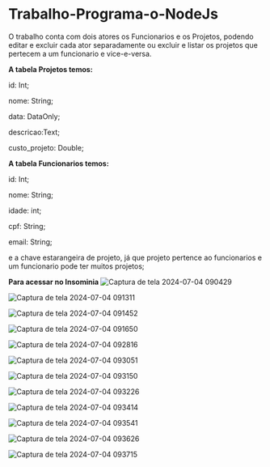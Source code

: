 # Trabalho-Programa-o-NodeJs

O trabalho conta com dois atores os Funcionarios e os Projetos, podendo editar e excluir cada ator separadamente ou excluir e listar os projetos que pertecem a um funcionario e vice-e-versa.

**A tabela Projetos temos:**

id: Int;

nome: String;

data: DataOnly;

descricao:Text;

custo_projeto: Double;


**A tabela Funcionarios temos:**

id: Int;

nome: String;

idade: int;

cpf: String;

email: String;

e a chave estarangeira de projeto, já que projeto pertence ao funcionarios e um funcionario pode ter muitos projetos;

**Para acessar no Insominia**
![Captura de tela 2024-07-04 090429](https://github.com/Kauafelippe/Trabalho-Programa-o-NodeJs/assets/160186619/f8f453f6-a611-4c35-8c75-372b0468c9b8)

![Captura de tela 2024-07-04 091311](https://github.com/Kauafelippe/Trabalho-Programa-o-NodeJs/assets/160186619/8d9760c2-5417-442c-96d7-857f400caa56)

![Captura de tela 2024-07-04 091452](https://github.com/Kauafelippe/Trabalho-Programa-o-NodeJs/assets/160186619/f6561d93-83b8-423c-9fb4-08d049fc8d33)

![Captura de tela 2024-07-04 091650](https://github.com/Kauafelippe/Trabalho-Programa-o-NodeJs/assets/160186619/90571f7f-f841-4894-86cf-9873a12effc2)

![Captura de tela 2024-07-04 092816](https://github.com/Kauafelippe/Trabalho-Programa-o-NodeJs/assets/160186619/2d86bb75-3e66-42e9-9239-92b7078d8dd2)

![Captura de tela 2024-07-04 093051](https://github.com/Kauafelippe/Trabalho-Programa-o-NodeJs/assets/160186619/7824e0aa-b115-41f5-8c35-2c1f681bfa9f)

![Captura de tela 2024-07-04 093150](https://github.com/Kauafelippe/Trabalho-Programa-o-NodeJs/assets/160186619/674d7c7f-c37d-477a-9f34-2ff043fa4966)

![Captura de tela 2024-07-04 093226](https://github.com/Kauafelippe/Trabalho-Programa-o-NodeJs/assets/160186619/343eb521-a9a7-47ee-a5cf-cf5a3b9d07fd)

![Captura de tela 2024-07-04 093414](https://github.com/Kauafelippe/Trabalho-Programa-o-NodeJs/assets/160186619/87417b8d-7bbe-483d-bb6f-3b4ec2b47f11)

![Captura de tela 2024-07-04 093541](https://github.com/Kauafelippe/Trabalho-Programa-o-NodeJs/assets/160186619/4b17a79e-2fc7-4466-a19a-2198fe537574)

![Captura de tela 2024-07-04 093626](https://github.com/Kauafelippe/Trabalho-Programa-o-NodeJs/assets/160186619/6259bfde-2ea9-4041-8d7c-2c678f370d0d)

![Captura de tela 2024-07-04 093715](https://github.com/Kauafelippe/Trabalho-Programa-o-NodeJs/assets/160186619/13667b59-44ed-4b01-8c0d-fc79e828fe11)
